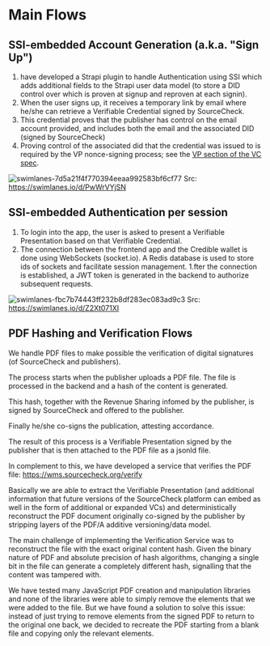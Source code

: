 # Main Flows

## SSI-embedded Account Generation (a.k.a. "Sign Up")

1. have developed a Strapi plugin to handle Authentication using SSI which adds additional fields to the Strapi user data model (to store a DID control over which is proven at signup and reproven at each signin).
1. When the user signs up, it receives a temporary link by email where he/she can retrieve a Verifiable Credential signed by SourceCheck. 
2. This credential proves that the publisher has control on the email account provided, and includes both the email and the associated DID (signed by SourceCheck)
3. Proving control of the associated did that the credential was issued to is required by the VP nonce-signing process; see the [VP section of the VC spec](https://www.w3.org/TR/vc-data-model/#presentations-0).

![swimlanes-7d5a21f4f770394eeaa992583bf6cf77](https://user-images.githubusercontent.com/37127325/118764222-01045680-b82e-11eb-9c74-2f7092595af8.png)
Src: https://swimlanes.io/d/PwWrVYjSN

## SSI-embedded Authentication per session

1. To login into the app, the user is asked to present a Verifiable Presentation based on that Verifiable Credential.
1. The connection between the frontend app and the Credible wallet is done using WebSockets (socket.io). A Redis database is used to store ids of sockets and facilitate session management.
1.fter the connection is established, a JWT token is generated in the backend to authorize subsequent requests.

![swimlanes-fbc7b74443ff232b8df283ec083ad9c3](https://user-images.githubusercontent.com/37127325/118764219-ffd32980-b82d-11eb-8671-7dd6757a84e8.png)
Src: https://swimlanes.io/d/Z2Xt071XI

## PDF Hashing and Verification Flows

We handle PDF files to make possible the verification of digital signatures (of SourceCheck and publishers).

The process starts when the publisher uploads a PDF file. The file is processed in the backend and a hash of the content is generated.

This hash, together with the Revenue Sharing infomed by the publisher, is signed by SourceCheck and offered to the publisher.

Finally he/she co-signs the publication, attesting accordance.

The result of this process is a Verifiable Presentation signed by the publisher that is then attached to the PDF file as a jsonld file.

In complement to this, we have developed a service that verifies the PDF file:
https://wms.sourcecheck.org/verify

Basically we are able to extract the Verifiable Presentation (and additional information that future versions of the SourceCheck platform can embed as well in the form of additional or expanded VCs) and deterministically reconstruct the PDF document originally co-signed by the publisher by stripping layers of the PDF/A additive versioning/data model.

The main challenge of implementing the Verification Service was to reconstruct the file with the exact original content hash. Given the binary nature of PDF and absolute precision of hash algorithms, changing a single bit in the file can generate a completely different hash, signalling that the content was tampered with.

We have tested many JavaScript PDF creation and manipulation libraries and none of the libraries were able to simply remove the elements that we were added to the file. But we have found a solution to solve this issue: instead of just trying to remove elements from the signed PDF to return to the original one back, we decided to recreate the PDF starting from a blank file and copying only the relevant elements.
